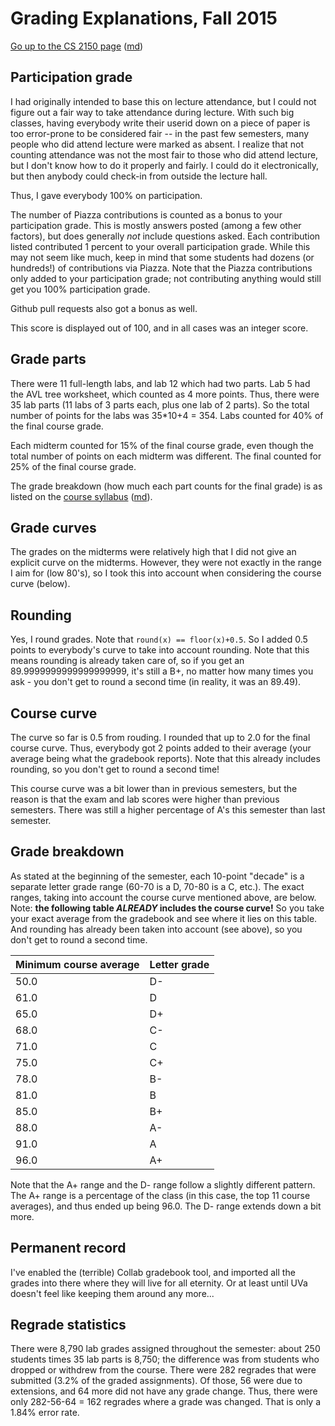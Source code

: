 Grading Explanations, Fall 2015
===============================

[Go up to the CS 2150 page](index.html) ([md](index.md))


Participation grade
-------------------

I had originally intended to base this on lecture attendance, but I could not figure out a fair way to take attendance during lecture.  With such big classes, having everybody write their userid down on a piece of paper is too error-prone to be considered fair -- in the past few semesters, many people who did attend lecture were marked as absent.  I realize that not counting attendance was not the most fair to those who did attend lecture, but I don't know how to do it properly and fairly.  I could do it electronically, but then anybody could check-in from outside the lecture hall.

Thus, I gave everybody 100% on participation.

The number of Piazza contributions is counted as a bonus to your participation grade. This is mostly answers posted (among a few other factors), but does generally *not* include questions asked. Each contribution listed contributed 1 percent to your overall participation grade. While this may not seem like much, keep in mind that some students had dozens (or hundreds!) of contributions via Piazza. Note that the Piazza contributions only added to your participation grade; not contributing anything would still get you 100% participation grade.

Github pull requests also got a bonus as well.

This score is displayed out of 100, and in all cases was an integer score.


Grade parts
-----------

There were 11 full-length labs, and lab 12 which had two parts.  Lab 5 had the AVL tree worksheet, which counted as 4 more points.  Thus, there were 35 lab parts (11 labs of 3 parts each, plus one lab of 2 parts).  So the total number of points for the labs was 35*10+4 = 354.  Labs counted for 40% of the final course grade.

Each midterm counted for 15% of the final course grade, even though the total number of points on each midterm was different.  The final counted for 25% of the final course grade.

The grade breakdown (how much each part counts for the final grade) is as listed on the [course syllabus](syllabus.html) ([md](syllabus.md)).


Grade curves
------------

The grades on the midterms were relatively high that I did not give an explicit curve on the midterms.  However, they were not exactly in the range I aim for (low 80's), so I took this into account when considering the course curve (below).


Rounding
--------

Yes, I round grades.  Note that `round(x) == floor(x)+0.5`.  So I added 0.5 points to everybody's curve to take into account rounding.  Note that this means rounding is already taken care of, so if you get an 89.9999999999999999999, it's still a B+, no matter how many times you ask - you don't get to round a second time (in reality, it was an 89.49).


Course curve
------------

The curve so far is 0.5 from rouding.  I rounded that up to 2.0 for the final course curve.  Thus, everybody got 2 points added to their average (your average being what the gradebook reports).  Note that this already includes rounding, so you don't get to round a second time!

This course curve was a bit lower than in previous semesters, but the reason is that the exam and lab scores were higher than previous semesters.  There was still a higher percentage of A's this semester than last semester.


Grade breakdown
---------------

As stated at the beginning of the semester, each 10-point "decade" is a separate letter grade range (60-70 is a D, 70-80 is a C, etc.).  The exact ranges, taking into account the course curve mentioned above, are below.  Note: **the following table *ALREADY* includes the course curve!**  So you take your exact average from the gradebook and see where it lies on this table.  And rounding has already been taken into account (see above), so you don't get to round a second time.

| Minimum course average | Letter grade |
|------------------------|--------------|
| 50.0 | D- |
| 61.0 | D |
| 65.0 | D+ |
| 68.0 | C- |
| 71.0 | C |
| 75.0 | C+ |
| 78.0 | B- |
| 81.0 | B |
| 85.0 | B+ |
| 88.0 | A- |
| 91.0 | A |
| 96.0 | A+ |


Note that the A+ range and the D- range follow a slightly different pattern.  The A+ range is a percentage of the class (in this case, the top 11 course averages), and thus ended up being 96.0.  The D- range extends down a bit more.


Permanent record
----------------

I've enabled the (terrible) Collab gradebook tool, and imported all the grades into there where they will live for all eternity.  Or at least until UVa doesn't feel like keeping them around any more...


Regrade statistics
------------------

There were 8,790 lab grades assigned throughout the semester: about 250 students times 35 lab parts is 8,750; the difference was from students who dropped or withdrew from the course.  There were 282 regrades that were submitted (3.2% of the graded assignments).  Of those, 56 were due to extensions, and 64 more did not have any grade change. Thus, there were only 282-56-64 = 162 regrades where a grade was changed.  That is only a 1.84% error rate.

